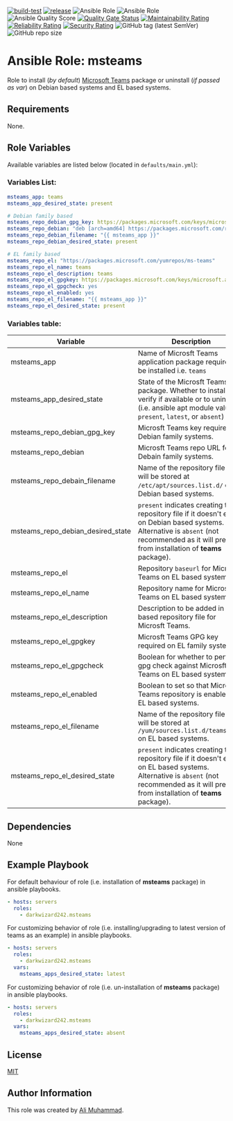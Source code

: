 [![build-test](https://github.com/darkwizard242/ansible-role-msteams/workflows/build-and-test/badge.svg?branch=master)](https://github.com/darkwizard242/ansible-role-msteams/actions?query=workflow%3Abuild-and-test) [![release](https://github.com/darkwizard242/ansible-role-msteams/workflows/release/badge.svg)](https://github.com/darkwizard242/ansible-role-msteams/actions?query=workflow%3Arelease) ![Ansible Role](https://img.shields.io/ansible/role/49595?color=dark%20green%20) ![Ansible Role](https://img.shields.io/ansible/role/d/49595?label=role%20downloads) ![Ansible Quality Score](https://img.shields.io/ansible/quality/49595?label=ansible%20quality%20score) [![Quality Gate Status](https://sonarcloud.io/api/project_badges/measure?project=ansible-role-msteams&metric=alert_status)](https://sonarcloud.io/dashboard?id=ansible-role-msteams) [![Maintainability Rating](https://sonarcloud.io/api/project_badges/measure?project=ansible-role-msteams&metric=sqale_rating)](https://sonarcloud.io/dashboard?id=ansible-role-msteams) [![Reliability Rating](https://sonarcloud.io/api/project_badges/measure?project=ansible-role-msteams&metric=reliability_rating)](https://sonarcloud.io/dashboard?id=ansible-role-msteams) [![Security Rating](https://sonarcloud.io/api/project_badges/measure?project=ansible-role-msteams&metric=security_rating)](https://sonarcloud.io/dashboard?id=ansible-role-msteams) ![GitHub tag (latest SemVer)](https://img.shields.io/github/tag/darkwizard242/ansible-role-msteams?label=release) ![GitHub repo size](https://img.shields.io/github/repo-size/darkwizard242/ansible-role-msteams?color=orange&style=flat-square)

# Ansible Role: msteams

Role to install (_by default_) [Microsoft Teams](https://docs.microsoft.com/en-us/microsoftteams/teams-overview) package or uninstall (_if passed as var_) on Debian based systems and EL based systems.

## Requirements

None.

## Role Variables

Available variables are listed below (located in `defaults/main.yml`):

### Variables List:

```yaml
msteams_app: teams
msteams_app_desired_state: present

# Debian family based
msteams_repo_debian_gpg_key: https://packages.microsoft.com/keys/microsoft.asc
msteams_repo_debian: "deb [arch=amd64] https://packages.microsoft.com/repos/ms-teams stable main"
msteams_repo_debian_filename: "{{ msteams_app }}"
msteams_repo_debian_desired_state: present

# EL family based
msteams_repo_el: "https://packages.microsoft.com/yumrepos/ms-teams"
msteams_repo_el_name: teams
msteams_repo_el_description: teams
msteams_repo_el_gpgkey: https://packages.microsoft.com/keys/microsoft.asc
msteams_repo_el_gpgcheck: yes
msteams_repo_el_enabled: yes
msteams_repo_el_filename: "{{ msteams_app }}"
msteams_repo_el_desired_state: present
```

### Variables table:

Variable                          | Description
--------------------------------- | --------------------------------------------------------------------------------------------------------------------------------------------------------------------------------------------------
msteams_app                       | Name of Microsft Teams application package require to be installed i.e. `teams`
msteams_app_desired_state         | State of the Microsft Teams package. Whether to install, verify if available or to uninstall (i.e. ansible apt module values: `present`, `latest`, or `absent`)
msteams_repo_debian_gpg_key       | Microsft Teams key required on Debian family systems.
msteams_repo_debian               | Microsft Teams repo URL for Debain family systems.
msteams_repo_debain_filename      | Name of the repository file that will be stored at `/etc/apt/sources.list.d/` on Debian based systems.
msteams_repo_debian_desired_state | `present` indicates creating the repository file if it doesn't exist on Debian based systems. Alternative is `absent` (not recommended as it will prevent from installation of **teams** package).
msteams_repo_el                   | Repository `baseurl` for Microsft Teams on EL based systems.
msteams_repo_el_name              | Repository name for Microsft Teams on EL based systems.
msteams_repo_el_description       | Description to be added in EL based repository file for Microsft Teams.
msteams_repo_el_gpgkey            | Microsft Teams GPG key required on EL family systems
msteams_repo_el_gpgcheck          | Boolean for whether to perform gpg check against Microsft Teams on EL based systems.
msteams_repo_el_enabled           | Boolean to set so that Microsft Teams repository is enabled on EL based systems.
msteams_repo_el_filename          | Name of the repository file that will be stored at `/yum/sources.list.d/teams.repo` on EL based systems.
msteams_repo_el_desired_state     | `present` indicates creating the repository file if it doesn't exist on EL based systems. Alternative is `absent` (not recommended as it will prevent from installation of **teams** package).

## Dependencies

None

## Example Playbook

For default behaviour of role (i.e. installation of **msteams** package) in ansible playbooks.

```yaml
- hosts: servers
  roles:
    - darkwizard242.msteams
```

For customizing behavior of role (i.e. installing/upgrading to latest version of teams as an example) in ansible playbooks.

```yaml
- hosts: servers
  roles:
    - darkwizard242.msteams
  vars:
    msteams_apps_desired_state: latest
```

For customizing behavior of role (i.e. un-installation of **msteams** package) in ansible playbooks.

```yaml
- hosts: servers
  roles:
    - darkwizard242.msteams
  vars:
    msteams_apps_desired_state: absent
```

## License

[MIT](https://github.com/darkwizard242/ansible-role-msteams/blob/master/LICENSE)

## Author Information

This role was created by [Ali Muhammad](https://alimuhammad.dev).
